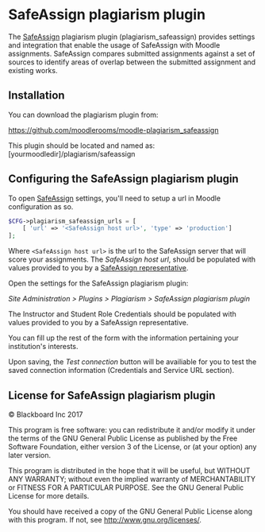 # SafeAssign plagiarism plugin

The [SafeAssign](http://www.blackboard.com/safeassign/index.html) plagiarism plugin (plagiarism_safeassign) provides 
settings and integration that enable the usage of SafeAssign with Moodle assignments. SafeAssign compares submitted
assignments against a set of sources to identify areas of overlap between the submitted assignment and existing works.

## Installation

You can download the plagiarism plugin from:

https://github.com/moodlerooms/moodle-plagiarism_safeassign

This plugin should be located and named as:
 [yourmoodledir]/plagiarism/safeassign

## Configuring the SafeAssign plagiarism plugin

To open [SafeAssign](http://www.blackboard.com/safeassign/index.html) settings, you'll need to setup a url in Moodle 
configuration as so.

```php
$CFG->plagiarism_safeassign_urls = [
    [ 'url' => '<SafeAssign host url>', 'type' => 'production']
];
```

Where ```<SafeAssign host url>``` is the url to the SafeAssign server that will score your assignments.
The *SafeAssign host url*, should be populated with values provided to you by a 
[SafeAssign representative](http://www.blackboard.com/safeassign/index.html).

Open the settings for the SafeAssign plagiarism plugin:

*Site Administration > Plugins > Plagiarism > SafeAssign plagiarism plugin*

The Instructor and Student Role Credentials should be populated with values provided to you by a SafeAssign
representative.

You can fill up the rest of the form with the information pertaining your institution's interests.

Upon saving, the *Test connection* button will be availiable for you to test the saved connection information
(Credentials and Service URL section).
 
## License for SafeAssign plagiarism plugin

© Blackboard Inc 2017

This program is free software: you can redistribute it and/or modify it under
the terms of the GNU General Public License as published by the Free Software
Foundation, either version 3 of the License, or (at your option) any later
version.

This program is distributed in the hope that it will be useful, but WITHOUT ANY
WARRANTY; without even the implied warranty of MERCHANTABILITY or FITNESS FOR A
PARTICULAR PURPOSE.  See the GNU General Public License for more details.

You should have received a copy of the GNU General Public License along with
this program.  If not, see <http://www.gnu.org/licenses/>.
